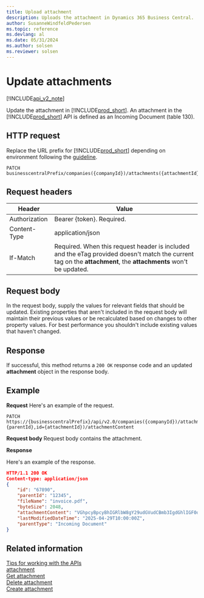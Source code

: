 ```yaml
---
title: Upload attachment 
description: Uploads the attachment in Dynamics 365 Business Central.
author: SusanneWindfeldPedersen
ms.topic: reference
ms.devlang: al
ms.date: 05/31/2024
ms.author: solsen
ms.reviewer: solsen
---
```


# Update attachments

[!INCLUDE[api_v2_note](../../../includes/api_v2_note.md)]

Update the attachment in [!INCLUDE[prod_short](../../../includes/prod_short.md)]. An attachment in the [!INCLUDE[prod_short](../../../includes/prod_short.md)] API is defined as an Incoming Document (table 130).


## HTTP request
Replace the URL prefix for [!INCLUDE[prod_short](../../../includes/prod_short.md)] depending on environment following the [guideline](../../v2.0/endpoints-apis-for-dynamics.md).
```
PATCH businesscentralPrefix/companies({companyId})/attachments({attachmentId})/attachmentContent
```

## Request headers

|Header|Value|
|------|-----|
|Authorization  |Bearer {token}. Required. |
|Content-Type  |application/json|
|If-Match      |Required. When this request header is included and the eTag provided doesn't match the current tag on the **attachment**, the **attachments** won't be updated. |

## Request body

In the request body, supply the values for relevant fields that should be updated. Existing properties that aren't included in the request body will maintain their previous values or be recalculated based on changes to other property values. For best performance you shouldn't include existing values that haven't changed.

## Response

If successful, this method returns a ```200 OK``` response code and an updated **attachment** object in the response body.

## Example

**Request**
Here's an example of the request.

```
PATCH https://{businesscentralPrefix}/api/v2.0/companies({companyId})/attachments(parentId={parentId},id={attachmentId})/attachmentContent
```

**Request body**
Request body contains the attachment.

**Response**

Here's an example of the response.

```json
HTTP/1.1 200 OK
Content-type: application/json
{
    "id": "67890",
    "parentId": "12345",
    "fileName": "invoice.pdf",
    "byteSize": 2048,
    "attachmentContent": "VGhpcyBpcyBhIGRlbW8gY29udGVudCBmb3IgdGhlIGF0dGFjaG1lbnQu",
    "lastModifiedDateTime": "2025-04-29T10:00:00Z",
    "parentType": "Incoming Document"
}
```

## Related information
[Tips for working with the APIs](../../../developer/devenv-connect-apps-tips.md)  
[attachment](../resources/dynamics_attachment.md)  
[Get attachment](dynamics_attachment_Get.md)  
[Delete attachment](dynamics_attachment_Delete.md)  
[Create attachment](dynamics_attachment_Create.md)
